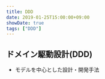 ```yaml
---
title: DDD
date: 2019-01-25T15:00:00+09:00
showDate: true
tags: ["DDD"]
---
```


## ドメイン駆動設計(DDD)
- モデルを中心とした設計・開発手法
